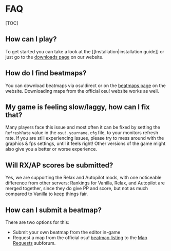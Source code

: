 # FAQ

[TOC]

## How can I play?

To get started you can take a look at the [[Installation|installation guide]] or just go to the [downloads page](https://osu.titanic.sh/download/) on our website.

## How do I find beatmaps?

You can download beatmaps via osu!direct or on the [beatmaps page](https://osu.titanic.sh/beatmapsets/) on the website. Downloading maps from the official osu! website works as well.

## My game is feeling slow/laggy, how can I fix that?

Many players face this issue and most often it can be fixed by setting the `RefreshRate` value in the `osu!.yourname.cfg` file, to your monitors refresh rate. If you are still experiencing issues, please try to mess around with the graphics & fps settings, until it feels right! Other versions of the game might also give you a better or worse experience.

## Will RX/AP scores be submitted?

Yes, we are supporting the Relax and Autopilot mods, with one noticeable difference from other servers: Rankings for Vanilla, Relax, and Autopilot are merged together, since they do give PP and score, but not as much compared to Vanilla to keep things fair.

## How can I submit a beatmap?

There are two options for this:

- Submit your own beatmap from the editor in-game
- Request a map from the official osu! [beatmap listing](https://osu.ppy.sh/beatmapsets) to the [Map Requests](https://osu.titanic.sh/forum/11) subforum.
